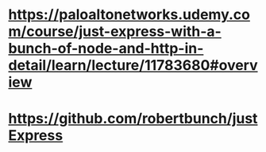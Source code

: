 # https://paloaltonetworks.udemy.com/course/just-express-with-a-bunch-of-node-and-http-in-detail/learn/lecture/11783680#overview

# https://github.com/robertbunch/justExpress